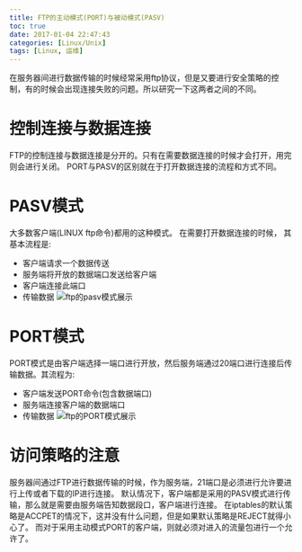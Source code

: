 ```yaml
---
title: FTP的主动模式(PORT)与被动模式(PASV)
toc: true
date: 2017-01-04 22:47:43
categories: [Linux/Unix]
tags: [Linux, 运维]
---
```

在服务器间进行数据传输的时候经常采用ftp协议，但是又要进行安全策略的控制，有的时候会出现连接失败的问题。所以研究一下这两者之间的不同。
<!--more-->
# 控制连接与数据连接
FTP的控制连接与数据连接是分开的。只有在需要数据连接的时候才会打开，用完则会进行关闭。
PORT与PASV的区别就在于打开数据连接的流程和方式不同。
# PASV模式
大多数客户端(LINUX ftp命令)都用的这种模式。
在需要打开数据连接的时候， 其基本流程是:
- 客户端请求一个数据传送
- 服务端将开放的数据端口发送给客户端
- 客户端连接此端口
- 传输数据
![ftp的pasv模式展示](/res/20170104-ftp-01.png)
# PORT模式
PORT模式是由客户端选择一端口进行开放，然后服务端通过20端口进行连接后传输数据。其流程为:
- 客户端发送PORT命令(包含数据端口)
- 服务端连接客户端的数据端口
- 传输数据
![ftp的PORT模式展示](/res/20170104-ftp-02.png)
# 访问策略的注意
服务器间通过FTP进行数据传输的时候，作为服务端，21端口是必须进行允许要进行上传或者下载的IP进行连接。
默认情况下，客户端都是采用的PASV模式进行传输，那么就是需要由服务端告知数据段口，客户端进行连接。
在iptables的默认策略是ACCPET的情况下，这并没有什么问题，但是如果默认策略是REJECT就得小心了。
而对于采用主动模式PORT的客户端，则就必须对进入的流量包进行一个允许了。
